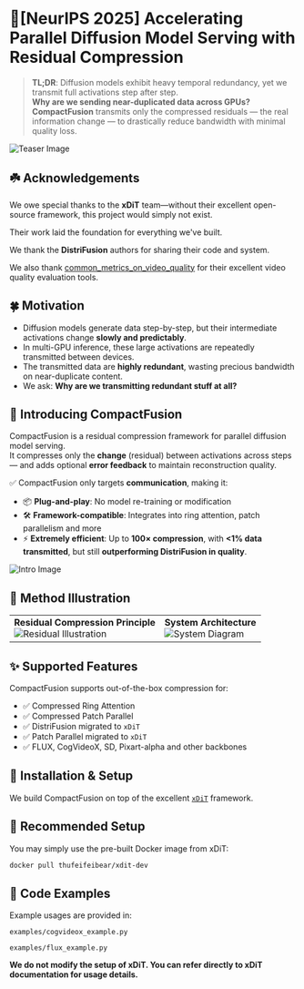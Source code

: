 # 🐳[NeurIPS 2025] Accelerating Parallel Diffusion Model Serving with Residual Compression

> **TL;DR**: Diffusion models exhibit heavy temporal redundancy, yet we transmit full activations step after step.  
> **Why are we sending near-duplicated data across GPUs?**  
> **CompactFusion** transmits only the compressed residuals — the real information change — to drastically reduce bandwidth with minimal quality loss.

![Teaser Image](https://img.picgo.net/2025/05/15/teaser741bf3f5ec634b23.png)

## ☘️ Acknowledgements
We owe special thanks to the **xDiT** team—without their excellent open-source framework, this project would simply not exist.

Their work laid the foundation for everything we've built.

We thank the **DistriFusion** authors for sharing their code and system.

We also thank [common_metrics_on_video_quality](https://github.com/JunyaoHu/common_metrics_on_video_quality) for their excellent video quality evaluation tools.

## 🍀 Motivation

- Diffusion models generate data step-by-step, but their intermediate activations change **slowly and predictably**.
- In multi-GPU inference, these large activations are repeatedly transmitted between devices.
- The transmitted data are **highly redundant**, wasting precious bandwidth on near-duplicate content.
- We ask: **Why are we transmitting redundant stuff at all?**


## 🚀 Introducing CompactFusion

CompactFusion is a residual compression framework for parallel diffusion model serving.  
It compresses only the **change** (residual) between activations across steps — and adds optional **error feedback** to maintain reconstruction quality.

✅ CompactFusion only targets **communication**, making it:
- 📦 **Plug-and-play**: No model re-training or modification
- 🛠 **Framework-compatible**: Integrates into ring attention, patch parallelism and more
- ⚡ **Extremely efficient**: Up to **100× compression**, with **<1% data transmitted**, but still **outperforming DistriFusion in quality**.

![Intro Image](https://img.picgo.net/2025/05/15/intro40850a8451398a26.png)

## 🐚 Method Illustration

<table>
<tr>
<td><b>Residual Compression Principle</b><br><img src="https://img.picgo.net/2025/05/15/residualae697c4a98859629.png" alt="Residual Illustration"></td>
<td><b>System Architecture</b><br><img src="https://img.picgo.net/2025/05/15/archce65b198fc390fc9.png" alt="System Diagram"></td>
</tr>
</table>

## ✨ Supported Features

CompactFusion supports out-of-the-box compression for:

- ✅ Compressed Ring Attention
- ✅ Compressed Patch Parallel
- ✅ DistriFusion migrated to `xDiT`
- ✅ Patch Parallel migrated to `xDiT`
- ✅ FLUX, CogVideoX, SD, Pixart-alpha and other backbones


## 💾 Installation & Setup

We build CompactFusion on top of the excellent [`xDiT`](https://github.com/xdit-project/xDiT) framework.

## 🐳 Recommended Setup

You may simply use the pre-built Docker image from xDiT:

```bash
docker pull thufeifeibear/xdit-dev
```

## 🔧 Code Examples
Example usages are provided in:

`examples/cogvideox_example.py`

`examples/flux_example.py`

**We do not modify the setup of xDiT. You can refer directly to xDiT documentation for usage details.**
